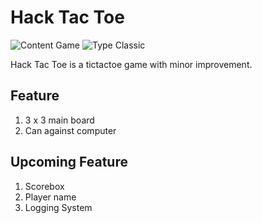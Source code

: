 # Hack Tac Toe 

![Content Game](https://img.shields.io/badge/content-game-green.svg)
![Type Classic](https://img.shields.io/badge/type-classic-lightgrey.svg)

Hack Tac Toe is a tictactoe game with minor improvement. 

## Feature 

1. 3 x 3 main board
2. Can against computer

## Upcoming Feature
 
1. Scorebox
2. Player name
3. Logging System

